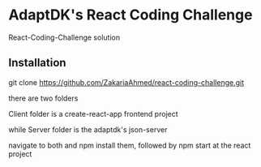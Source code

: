 # AdaptDK's React Coding Challenge

React-Coding-Challenge solution

## Installation

git clone https://github.com/ZakariaAhmed/react-coding-challenge.git

there are two folders

Client folder is a create-react-app frontend project

while Server folder is the adaptdk's json-server

navigate to both and npm install them, followed by npm start at the react project
